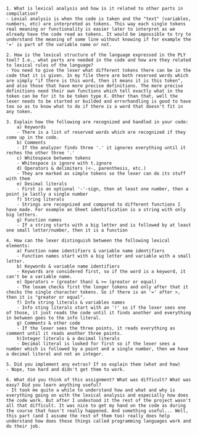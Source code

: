     1. What is lexical analysis and how is it related to other parts in compilation?
    - Lexial analysis is when the code is taken and the "text" (variables, numbers, etc) are interpreted as tokens. This way each single tokens real meaning or functionality is easier later to interpret as we already have the code read as tokens. It would be impossible to try to understand the meaning of some line without knowing if for example the '=' is part of the variable name or not.
    
    2. How is the lexical structure of the language expressed in the PLY tool? I.e., what parts are needed in the code and how are they related to lexical rules of the language?
    - You need to give the lexer what different tokens there can be in the code that it is given. In my file there are both reserved words which are simply "if there is this word, then it means it is this token", and also those that have more precise definitions. The more precise definitions need their own functions which tell exactly what in the token can be for it to be token type X. Other than that, well the lexer needs to be started or builded and errorhandling is good to have too so as to know what to do if there is a word that doesn't fit in any token.
    
    3. Explain how the following are recognized and handled in your code:
        a) Keywords
        - There is a list of reserved words which are recognized if they come up in the code.
        b) Comments
        - If the analyzer finds three '.' it ignores everything until it reches the other three '.'
        c) Whitespace between tokens
        - Whitespace is ignore with t.ignore
        d) Operators & delimiters (<-, parenthesis, etc.)
        - They are marked as simple tokens so the lexer can do its stuff with them
        e) Desimal literals
        - First is an optional '-'-sign, then at least one number, then a point ja lastly a single number
        f) String literals
        - Strings are recognized and compared to different functions I have made. For example an Sheet identification is a string with only big letters.
        g) Function names
        - If a string starts with a big letter and is followed by at least one small letter/number, then it is a function
    
    4. How can the lexer distinguish between the following lexical elements:
        a) Function name identifiers & variable name identifiers
        - Function names start with a big letter and variable with a small letter.
        b) Keywords & variable name identifiers
        - Keywords are considered first, so if the word is a keyword, it can't be a variable name.
        e) Operators > (greater than) & >= (greator or equal)
        - The lexam checks first the longer tokens and only after that it checks the single character tokens. So if there is an '=' after >, then it is "greater or equal".
        f) Info string literals & variables names
        - Info sting literals start with an '!' so if the lexer sees one of those, it just reads the code until it finds another and everything in between goes to the info literal.
        g) Comments & other code
        - If the lexer sees the three points, it reads everything as comment until it reads another three points.
        h)Integer literals & a decimal literals
        - Decimal literal is looked for first so if the lexer sees a number which is followed by a point and a single number, then we have a decimal literal and not an integer.
    
    5. Did you implement any extras? If so explain them (what and how)
    - Nope, too hard and didn't get them to work.
    
    6. What did you think of this assignment? What was difficult? What was easy? Did you learn anything useful?
    - It took me quite a while to understand how and what and why is everything going on with the lexical analysis and especially how does the code work. But after I undestood it the rest of the project wasn't all that difficult. It was nice to get my hand on the code as during the course that hasn't really happened. And something useful... Well, this part (and I assume the rest of them too) really does help understand how does these things called programming languages work and do their job.
